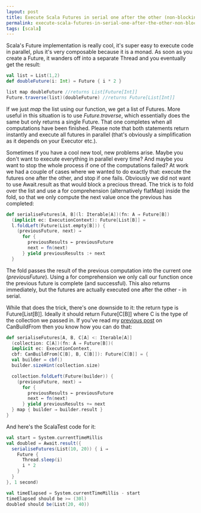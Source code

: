 ```yaml
---
layout: post
title: Execute Scala Futures in serial one after the other (non-blocking)
permalink: execute-scala-futures-in-serial-one-after-the-other-non-blocking
tags: [scala]
---
```

Scala's Future implementation is really cool, it's super easy to execute code in parallel, plus it's very composable because it is a monad. As soon as you create a Future, it wanders off into a separate Thread and you eventually get the result: 

```scala
val list = List(1,2)
def doubleFuture(i: Int) = Future { i * 2 }

list map doubleFuture //returns List[Future[Int]]
Future.traverse(list)(doubleFuture) //returns Future[List[Int]]
```

If we just <em>map</em> the list using our function, we get a list of Futures. More useful in this situation is to use <em>Future.traverse</em>, which essentially does the same but only returns a single Future. That one completes when all computations have been finished. 
Please note that both statements return instantly and execute all futures in parallel (that's obviously a simplification as it depends on your Executor etc.). 

Sometimes if you have a cool new tool, new problems arise. Maybe you don't want to execute everything in parallel every time? And maybe you want to stop the whole process if one of the computations failed? At work we had a couple of cases where we wanted to do exactly that: execute the futures one after the other, and stop if one fails. Obviously we did not want to use Await.result as that would block a precious thread. 
The trick is to fold over the list and use a for comprehension (alternatively flatMap) inside the fold, so that we only compute the next value once the previous has completed:

```scala
def serialiseFutures[A, B](l: Iterable[A])(fn: A ⇒ Future[B])
  (implicit ec: ExecutionContext): Future[List[B]] =
  l.foldLeft(Future(List.empty[B])) {
    (previousFuture, next) ⇒
      for {
        previousResults ← previousFuture
        next ← fn(next)
      } yield previousResults :+ next
  }
```

The fold passes the result of the previous computation into the current one (<em>previousFuture</em>). Using a for comprehension we only call our function once the previous future is complete (and successful). This also returns immediately, but the futures are actually executed one after the other - in serial.

While that does the trick, there's one downside to it: the return type is Future[List[B]]. Ideally it should return Future[C[B]] where C is the type of the collection we passed in. If you've read my <a href="http://www.michaelpollmeier.com/create-generic-scala-collections-with-canbuildfrom/">previous post</a> on CanBuildFrom then you know how you can do that:

```scala
def serialiseFutures[A, B, C[A] <: Iterable[A]]
  (collection: C[A])(fn: A ⇒ Future[B])(
  implicit ec: ExecutionContext,
  cbf: CanBuildFrom[C[B], B, C[B]]): Future[C[B]] = {
  val builder = cbf()
  builder.sizeHint(collection.size)

  collection.foldLeft(Future(builder)) {
    (previousFuture, next) ⇒
      for {
        previousResults ← previousFuture
        next ← fn(next)
      } yield previousResults += next
  } map { builder ⇒ builder.result }
}
```

And here's the ScalaTest code for it:

```scala
val start = System.currentTimeMillis
val doubled = Await.result({
  serialiseFutures(List(10, 20)) { i ⇒
    Future {
      Thread.sleep(i)
      i * 2
    }
  }
}, 1 second)

val timeElapsed = System.currentTimeMillis - start
timeElapsed should be >= (30l)
doubled should be(List(20, 40))
```
